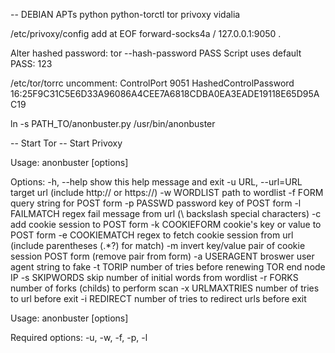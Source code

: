 -- DEBIAN APTs
python
python-torctl
tor
privoxy
vidalia

/etc/privoxy/config add at EOF
forward-socks4a / 127.0.0.1:9050 .

Alter hashed password:
tor --hash-password PASS
Script uses default PASS: 123

/etc/tor/torrc uncomment:
ControlPort 9051
HashedControlPassword 16:25F9C31C5E6D33A96086A4CEE7A6818CDBA0EA3EADE19118E65D95AC19

ln -s PATH_TO/anonbuster.py /usr/bin/anonbuster

-- Start Tor
-- Start Privoxy

Usage: anonbuster [options]

Options:
  -h, --help         show this help message and exit
  -u URL, --url=URL  target url (include http:// or https://)
  -w WORDLIST        path to wordlist
  -f FORM            query string for POST form
  -p PASSWD          password key of POST form
  -l FAILMATCH       regex fail message from url (\ backslash special
                     characters)
  -c                 add cookie session to POST form
  -k COOKIEFORM      cookie's key or value to POST form
  -e COOKIEMATCH     regex to fetch cookie session from url (include
                     parentheses (.*?) for match)
  -m                 invert key/value pair of cookie session POST form (remove
                     pair from form)
  -a USERAGENT       broswer user agent string to fake
  -t TORIP           number of tries before renewing TOR end node IP
  -s SKIPWORDS       skip number of initial words from wordlist
  -r FORKS           number of forks (childs) to perform scan
  -x URLMAXTRIES     number of tries to url before exit
  -i REDIRECT        number of tries to redirect urls before exit

Usage: anonbuster [options]

Required options: -u, -w, -f, -p, -l
